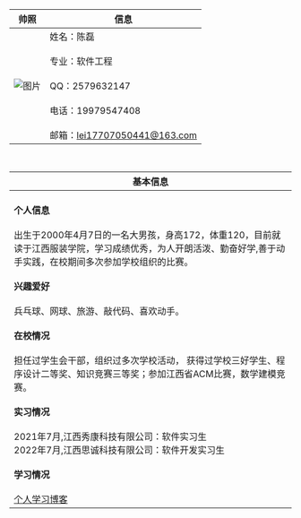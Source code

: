 <center>

| <center>帅照     | <center>信息    |
| :-------------: | :------------- |
| ![图片](../zhaopian.jpg)       | 姓名：陈磊  <br><br> 专业：软件工程<br><br> QQ：2579632147<br><br> 电话：19979547408<br><br> 邮箱：lei17707050441@163.com       |  

<br>

| <center>基本信息    |
| :------------- |
| <br>**个人信息**<br><br>出生于2000年4月7日的一名大男孩，身高172，体重120，目前就读于江西服装学院，学习成绩优秀，为人开朗活泼、勤奋好学,善于动手实践，在校期间多次参加学校组织的比赛。<br><br>**兴趣爱好**<br><br>兵乓球、网球、旅游、敲代码、喜欢动手。<br><br>**在校情况**<br><br>担任过学生会干部，组织过多次学校活动， 获得过学校三好学生、程序设计二等奖、知识竞赛三等奖；参加江西省ACM比赛，数学建模竞赛。<br><br>**实习情况**<br><br>2021年7月,江西秀康科技有限公司：软件实习生<br>2022年7月,江西思诚科技有限公司：软件开发实习生<br><br>**学习情况**<br><br>[个人学习博客](https://blog.csdn.net/chenlei456)|
